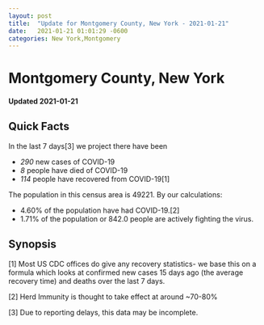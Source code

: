 ```yaml
---
layout: post
title:  "Update for Montgomery County, New York - 2021-01-21"
date:   2021-01-21 01:01:29 -0600
categories: New York,Montgomery
---
```


# Montgomery County, New York
#### Updated 2021-01-21

## Quick Facts

In the last 7 days[3] we project there have been
- *290* new cases of COVID-19
- *8* people have died of COVID-19
- *114* people have recovered from COVID-19[1]

The population in this census area is 49221. By our calculations:
- 4.60% of the population have had COVID-19.[2]
- 1.71% of the population or 842.0 people are actively fighting the virus.

## Synopsis




[1] Most US CDC offices do give any recovery statistics- we base this on a formula which looks at confirmed new cases
15 days ago (the average recovery time) and deaths over the last 7 days.

[2] Herd Immunity is thought to take effect at around ~70-80%

[3] Due to reporting delays, this data may be incomplete.
 
    
